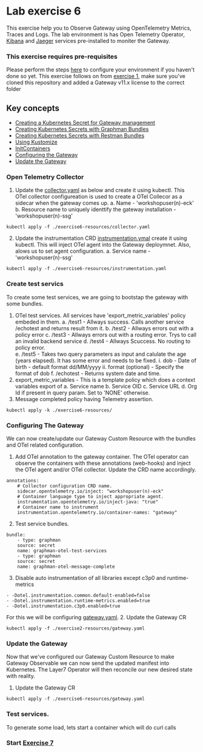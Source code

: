 
# Lab exercise 6
This exercise help you to Observe Gateway using OpenTelemetry Metrics, Traces and Logs. The lab environment is has Open Telemetry Operator, [Kibana](https://kibana.brcmlabs.com/) and [Jaeger](https://jaeger.brcmlabs.com/) services pre-installed to moniter the Gateway.

### This exercise requires pre-requisites
Please perform the steps [here](./readme.md#before-you-start) to configure your environment if you haven't done so yet. This exercise follows on from [exercise 1](./lab-exercise1.md), make sure you've cloned this repository and added a Gateway v11.x license to the correct folder

## Key concepts
- [Creating a Kubernetes Secret for Gateway management](#gateway-management)
- [Creating Kubernetes Secrets with Graphman Bundles](#graphman-bundle)
- [Creating Kubernetes Secrets with Restman Bundles](#restman-bundle)
- [Using Kustomize](#using-kustomize)
- [InitContainers](#initcontainers)
- [Configuring the Gateway](#configuring-the-gateway)
- [Update the Gateway](#update-the-gateway)

### Open Telemetry Collector
1. Update the [collector.yaml](/exercise6-resources/collector.yaml) as below and create it using kubectl. This OTel collector configureation is used to create a OTel Collecor as a sidecar when the gateway comes up.
    a. Name - 'workshopuser(n)-eck'
    b. Resource name to uniquely identtify the gateway installation - 'workshopuser(n)-ssg'
```
kubectl apply -f ./exercise6-resources/collector.yaml
```
2. Update the instrumentation CRD [instrumentation.ymal](/exercise6-resources/instrumentation.yaml) create it using kubectl. This will inject OTel agent into the Gateway deploymnet. Also, alows us to set agent configuration.
    a. Service name - 'workshopuser(n)-ssg'
```
kubectl apply -f ./exercise6-resources/instrumentation.yaml
```

### Create test servics
To create some test services, we are going to bootstap the gateway with some bundles.
1. OTel test services. All services have 'export_metric_variables' policy embeded in them.
    a. /test1 - Allways success. Calls another service /echotest and returns result from it.
    b. /test2 - Allways errors out with a policy error
    c. /test3 - Allways errors out with a routing error. Trys to call an invalid backend service
    d. /test4 - Allways Scuccess. No routing to policy error.    
    e. /test5 - Takes two query parameters as input and calulate the age (years elapsed). It has some error and needs to be fixed.
        i. dob - Date of birth - default format dd/MM/yyyy
        ii. format (optional) - Specify the format of dob
    f. /echotest - Returns system date and time.
2. export_metric_variables - This is a template policy which does a context variables export of
    a. Service name
    b. Service OID
    c. Service URL
    d. Org Id if present in query param. Set to 'NONE' otherwise.
3. Message completed policy having Telemetry assertion.

```
kubectl apply -k ./exercise6-resources/
```

### Configuring The Gateway
We can now create/update our Gateway Custom Resource with the bundles and OTel related configuration.

1. Add OTel annotation to the gateway container. The OTel operator can observe the containers with these annotations (web-hooks) and inject the OTel agent and/or OTel collector. Update the CRD name accordingly.
```
annotations:
    # Collector configuration CRD name.
    sidecar.opentelemetry.io/inject: "workshopuser(n)-eck"
    # Container language type to inject appropriate agent.
    instrumentation.opentelemetry.io/inject-java: "true"
    # Container name to instrument
    instrumentation.opentelemetry.io/container-names: "gateway"
```
2. Test service bundles.
```
bundle:
    - type: graphman
    source: secret
    name: graphman-otel-test-services
    - type: graphman
    source: secret
    name: graphman-otel-message-complete
```
3. Disable auto instrumentation of all libraries except c3p0 and runtime-metrics
```
- -Dotel.instrumentation.common.default-enabled=false
- -Dotel.instrumentation.runtime-metrics.enabled=true
- -Dotel.instrumentation.c3p0.enabled=true
```
For this we will be configuring [gateway.yaml](./exercise2-resources/gateway.yaml).
2. Update the Gateway CR
```
kubectl apply -f ./exercise2-resources/gateway.yaml
```

### Update the Gateway
Now that we've configured our Gateway Custom Resource to make Gateway Observable we can now send the updated manifest into Kubernetes. The Layer7 Operator will then reconcile our new desired state with reality.

1. Update the Gateway CR
```
kubectl apply -f ./exercise6-resources/gateway.yaml
```
### Test services.
To generate some load, lets start a container which will do curl calls 



### Start [Exercise 7](./lab-exercise7.md)